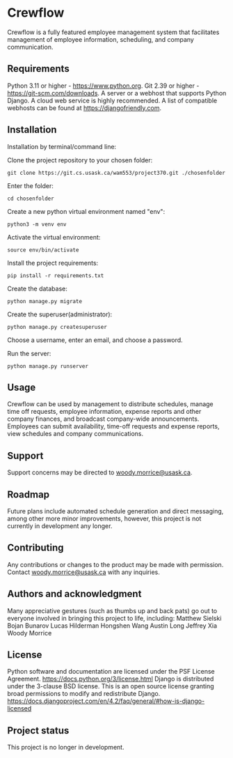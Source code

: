 # Crewflow

Crewflow is a fully featured employee management system that facilitates management of employee information, scheduling, and company communication.

## Requirements

Python 3.11 or higher - https://www.python.org.
Git 2.39 or higher - https://git-scm.com/downloads.
A server or a webhost that supports Python Django. A cloud web service is
highly recommended. A list of compatible webhosts can be found at
https://djangofriendly.com.

## Installation

Installation by terminal/command line:

Clone the project repository to your chosen folder:
```
git clone https://git.cs.usask.ca/wam553/project370.git ./chosenfolder
```

Enter the folder:
```
cd chosenfolder
```

Create a new python virtual environment named "env":
```
python3 -m venv env
```

Activate the virtual environment:
```
source env/bin/activate
```

Install the project requirements:
```
pip install -r requirements.txt
```

Create the database:
```
python manage.py migrate
```

Create the superuser(administrator):
```
python manage.py createsuperuser
```

Choose a username, enter an email, and choose a password.

Run the server:
```
python manage.py runserver
```

## Usage
Crewflow can be used by management to distribute schedules, manage time off requests, employee information, expense reports and other company finances, and broadcast company-wide announcements.
Employees can submit availability, time-off requests and expense reports, view schedules and company communications.

## Support
Support concerns may be directed to woody.morrice@usask.ca.

## Roadmap
Future plans include automated schedule generation and direct messaging, among other more minor improvements, however, this project is not currently in development any longer.

## Contributing
Any contributions or changes to the product may be made with permission. Contact woody.morrice@usask.ca with any inquiries.

## Authors and acknowledgment
Many appreciative gestures (such as thumbs up and back pats) go out to everyone involved in bringing this project to life, including:
Matthew Sielski
Bojan Bunarov
Lucas Hilderman
Hongshen Wang
Austin Long
Jeffrey Xia
Woody Morrice

## License
Python software and documentation are licensed under the PSF License Agreement.
https://docs.python.org/3/license.html
Django is distributed under the 3-clause BSD license. This is an open source license granting broad permissions to modify and redistribute Django.
https://docs.djangoproject.com/en/4.2/faq/general/#how-is-django-licensed


## Project status
This project is no longer in development.
